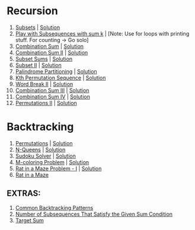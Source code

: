 # Recursion

1. [Subsets](https://leetcode.com/problems/subsets/) | [Solution](https://leetcode.com/problems/subsets/discuss/1728429/C%2B%2B-or-All-possible-Solutions)
2. [Play with Subsequences with sum k](https://github.com/asksaurabh/Leetcode_Prep/blob/main/03_Recursion_And_BackTracking/02_subsequences_with_sum_k.cpp) | [Note: Use for loops with printing stuff. For counting -> Go solo]
3. [Combination Sum](https://leetcode.com/problems/combination-sum/) | [Solution](https://leetcode.com/problems/combination-sum/discuss/1710057/C%2B%2B-or-Easy)
4. [Combination Sum II](https://leetcode.com/problems/combination-sum-ii/) | [Solution](https://leetcode.com/problems/combination-sum-ii/discuss/1710314/C%2B%2B-or-Nice-question)
5. [Subset Sums](https://practice.geeksforgeeks.org/problems/subset-sums2234/1#) | [Solution](#)
6. [Subset II](https://leetcode.com/problems/subsets-ii/) | [Solution](https://leetcode.com/problems/subsets-ii/discuss/1712290/C%2B%2B-or-Backtrack)
7. [Palindrome Partitioning](https://leetcode.com/problems/palindrome-partitioning/) | [Solution](https://leetcode.com/problems/palindrome-partitioning/discuss/1718377/C%2B%2B-or-All-possible-solutions)
8. [Kth Permutation Sequence](https://leetcode.com/problems/permutation-sequence/) | [Solution](https://leetcode.com/problems/permutation-sequence/discuss/1718570/C%2B%2B-or-All-possible-solutions)
9. [Word Break II](https://leetcode.com/problems/word-break-ii/) | [Solution](https://leetcode.com/problems/word-break-ii/discuss/1776387/C%2B%2B-or-All-possible-Solutions)
10. [Combination Sum III](https://leetcode.com/problems/combination-sum-iii/) | [Solution](https://leetcode.com/problems/combination-sum-iii/discuss/1896884/C%2B%2B-or-Solution)
11. [Combination Sum IV](https://leetcode.com/problems/combination-sum-iv/) | [Solution](https://leetcode.com/problems/combination-sum-iv/discuss/1896991/C%2B%2B-or-Solutions)
12. [Permutations II](https://leetcode.com/problems/permutations-ii/) | [Solution](https://leetcode.com/problems/permutations-ii/discuss/1898675/C%2B%2B-or-Solutions)

# Backtracking

1. [Permutations](https://leetcode.com/problems/permutations/) | [Solution](https://leetcode.com/problems/permutations/discuss/1712452/C%2B%2B-or-All-possible-solutions)
2. [N-Queens](https://leetcode.com/problems/n-queens/) | [Solution](https://leetcode.com/problems/n-queens/discuss/1715305/C%2B%2B-or-All-possible-solutions)
3. [Sudoku Solver](https://leetcode.com/problems/sudoku-solver/) | [Solution](https://leetcode.com/problems/sudoku-solver/discuss/1716496/C%2B%2B-or-All-possible-solutions)
4. [M-coloring Problem](https://www.codingninjas.com/codestudio/problems/981273) | [Solution](#)
5. [Rat in a Maze Problem - I](https://practice.geeksforgeeks.org/problems/rat-in-a-maze-problem/1#) | [Solution](#)
6. [Rat in a Maze](https://www.codingninjas.com/codestudio/problems/758966) 

## EXTRAS:

1. [Common Backtracking Patterns](https://leetcode.com/problems/subsets/discuss/27281/A-general-approach-to-backtracking-questions-in-Java-(Subsets-Permutations-Combination-Sum-Palindrome-Partitioning)#:~:text=A%20general%20approach%20to%20backtracking)
2. [Number of Subsequences That Satisfy the Given Sum Condition](https://leetcode.com/problems/number-of-subsequences-that-satisfy-the-given-sum-condition/)
3. [Target Sum](https://leetcode.com/problems/target-sum/)